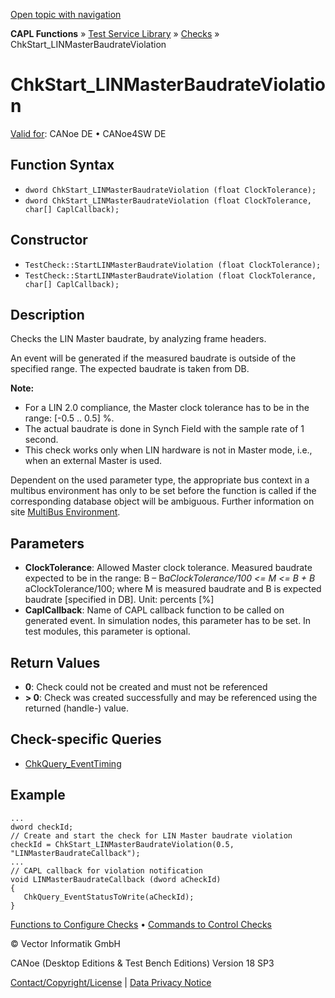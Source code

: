 [Open topic with navigation](../../../../../CANoeDEFamily.htm#Topics/CAPLFunctions/Test/Functions/CAPLfunctionChkStartLinMasterBaudrateViolation.md)

**CAPL Functions** » [Test Service Library](../CAPLfunctionsTSLOverview.md) » [Checks](../CAPLfunctionsTSLCheckOverview.md) » ChkStart_LINMasterBaudrateViolation

# ChkStart_LINMasterBaudrateViolation

[Valid for](../../../Shared/FeatureAvailability.md): CANoe DE • CANoe4SW DE

## Function Syntax

- `dword ChkStart_LINMasterBaudrateViolation (float ClockTolerance);`
- `dword ChkStart_LINMasterBaudrateViolation (float ClockTolerance, char[] CaplCallback);`

## Constructor

- `TestCheck::StartLINMasterBaudrateViolation (float ClockTolerance);`
- `TestCheck::StartLINMasterBaudrateViolation (float ClockTolerance, char[] CaplCallback);`

## Description

Checks the LIN Master baudrate, by analyzing frame headers.

An event will be generated if the measured baudrate is outside of the specified range. The expected baudrate is taken from DB.

**Note:**

- For a LIN 2.0 compliance, the Master clock tolerance has to be in the range: [-0.5 .. 0.5] %.
- The actual baudrate is done in Synch Field with the sample rate of 1 second.
- This check works only when LIN hardware is not in Master mode, i.e., when an external Master is used.

Dependent on the used parameter type, the appropriate bus context in a multibus environment has only to be set before the function is called if the corresponding database object will be ambiguous. Further information on site [MultiBus Environment](../../../Shared/CAPL/General/TestMultiBusEnvironment.md).

## Parameters

- **ClockTolerance**: Allowed Master clock tolerance. Measured baudrate expected to be in the range: B – B*aClockTolerance/100 <= M <= B + B* aClockTolerance/100; where M is measured baudrate and B is expected baudrate [specified in DB]. Unit: percents [%]
- **CaplCallback**: Name of CAPL callback function to be called on generated event. In simulation nodes, this parameter has to be set. In test modules, this parameter is optional.

## Return Values

- **0**: Check could not be created and must not be referenced
- **> 0**: Check was created successfully and may be referenced using the returned (handle-) value.

## Check-specific Queries

- [ChkQuery_EventTiming](CAPLfunctionChkQueryEventTiming.md)

## Example

```plaintext
...
dword checkId;
// Create and start the check for LIN Master baudrate violation
checkId = ChkStart_LINMasterBaudrateViolation(0.5, "LINMasterBaudrateCallback");
...
// CAPL callback for violation notification
void LINMasterBaudrateCallback (dword aCheckId)
{
   ChkQuery_EventStatusToWrite(aCheckId);
}
```

[Functions to Configure Checks](../CAPLfunctionsTSLConfigurationFunctions.md) • [Commands to Control Checks](../CAPLfunctionsTSLCheckControlCommands.md)

© Vector Informatik GmbH

CANoe (Desktop Editions & Test Bench Editions) Version 18 SP3

[Contact/Copyright/License](../../../Shared/ContactCopyrightLicense.md) | [Data Privacy Notice](https://www.vector.com/int/en/company/get-info/privacy-policy/)

